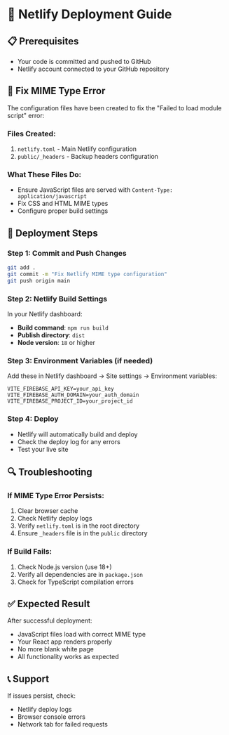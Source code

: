 # 🚀 Netlify Deployment Guide

## 📋 **Prerequisites**
- Your code is committed and pushed to GitHub
- Netlify account connected to your GitHub repository

## 🔧 **Fix MIME Type Error**

The configuration files have been created to fix the "Failed to load module script" error:

### **Files Created:**
1. `netlify.toml` - Main Netlify configuration
2. `public/_headers` - Backup headers configuration

### **What These Files Do:**
- Ensure JavaScript files are served with `Content-Type: application/javascript`
- Fix CSS and HTML MIME types
- Configure proper build settings

## 🚀 **Deployment Steps**

### **Step 1: Commit and Push Changes**
```bash
git add .
git commit -m "Fix Netlify MIME type configuration"
git push origin main
```

### **Step 2: Netlify Build Settings**
In your Netlify dashboard:
- **Build command**: `npm run build`
- **Publish directory**: `dist`
- **Node version**: `18` or higher

### **Step 3: Environment Variables (if needed)**
Add these in Netlify dashboard → Site settings → Environment variables:
```
VITE_FIREBASE_API_KEY=your_api_key
VITE_FIREBASE_AUTH_DOMAIN=your_auth_domain
VITE_FIREBASE_PROJECT_ID=your_project_id
```

### **Step 4: Deploy**
- Netlify will automatically build and deploy
- Check the deploy log for any errors
- Test your live site

## 🔍 **Troubleshooting**

### **If MIME Type Error Persists:**
1. Clear browser cache
2. Check Netlify deploy logs
3. Verify `netlify.toml` is in the root directory
4. Ensure `_headers` file is in the `public` directory

### **If Build Fails:**
1. Check Node.js version (use 18+)
2. Verify all dependencies are in `package.json`
3. Check for TypeScript compilation errors

## ✅ **Expected Result**
After successful deployment:
- JavaScript files load with correct MIME type
- Your React app renders properly
- No more blank white page
- All functionality works as expected

## 📞 **Support**
If issues persist, check:
- Netlify deploy logs
- Browser console errors
- Network tab for failed requests
